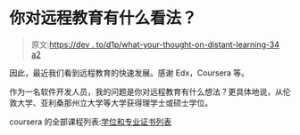 # 你对远程教育有什么看法？

> 原文:[https://dev . to/d1p/what-your-thought-on-distant-learning-34 a2](https://dev.to/d1p/what-are-your-thought-on-distance-learning-34a2)

因此，最近我们看到远程教育的快速发展。感谢 Edx，Coursera 等。

作为一名软件开发人员，我的问题是你对远程教育有什么想法？更具体地说，从伦敦大学、亚利桑那州立大学等大学获得理学士或硕士学位。

coursera 的全部课程列表:[学位和专业证书列表](https://www.coursera.org/browse/degrees-and-professional-certificates?languages=en)
